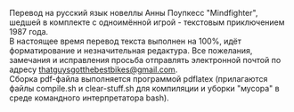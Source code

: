 Перевод на русский язык новеллы Анны Поупкесс "Mindfighter", шедшей в комплекте с одноимённой игрой - текстовым приключением 1987 года.   
В настоящее время перевод текста выполнен на 100%, идёт форматирование и незначительная редактура.
Все пожелания, замечания и исправления просьба отправлять электронной почтой по адресу thatguysgotthebestbikes@gmail.com.   
Cборка pdf-файла выполняется программой pdflatex (прилагаются файлы compile.sh и clear-stuff.sh для компиляции и уборки "мусора" в среде командного интерпретатора bash).   
